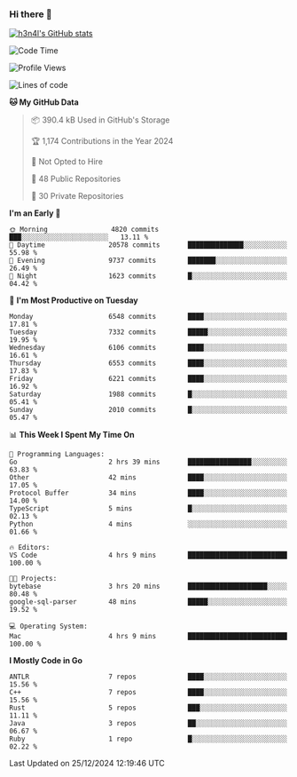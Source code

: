 ### Hi there 👋

[![h3n4l's GitHub stats](https://github-readme-stats.vercel.app/api?username=h3n4l&count_private=true&show_icons=true&theme=radical)](https://github.com/h3n4l/github-readme-stats)

<!--START_SECTION:waka-->
![Code Time](http://img.shields.io/badge/Code%20Time-2%2C033%20hrs%2042%20mins-blue)

![Profile Views](http://img.shields.io/badge/Profile%20Views-0-blue)

![Lines of code](https://img.shields.io/badge/From%20Hello%20World%20I%27ve%20Written-14.8%20million%20lines%20of%20code-blue)

**🐱 My GitHub Data** 

> 📦 390.4 kB Used in GitHub's Storage 
 > 
> 🏆 1,174 Contributions in the Year 2024
 > 
> 🚫 Not Opted to Hire
 > 
> 📜 48 Public Repositories 
 > 
> 🔑 30 Private Repositories 
 > 
**I'm an Early 🐤** 

```text
🌞 Morning                4820 commits        ███░░░░░░░░░░░░░░░░░░░░░░   13.11 % 
🌆 Daytime                20578 commits       ██████████████░░░░░░░░░░░   55.98 % 
🌃 Evening                9737 commits        ███████░░░░░░░░░░░░░░░░░░   26.49 % 
🌙 Night                  1623 commits        █░░░░░░░░░░░░░░░░░░░░░░░░   04.42 % 
```
📅 **I'm Most Productive on Tuesday** 

```text
Monday                   6548 commits        ████░░░░░░░░░░░░░░░░░░░░░   17.81 % 
Tuesday                  7332 commits        █████░░░░░░░░░░░░░░░░░░░░   19.95 % 
Wednesday                6106 commits        ████░░░░░░░░░░░░░░░░░░░░░   16.61 % 
Thursday                 6553 commits        ████░░░░░░░░░░░░░░░░░░░░░   17.83 % 
Friday                   6221 commits        ████░░░░░░░░░░░░░░░░░░░░░   16.92 % 
Saturday                 1988 commits        █░░░░░░░░░░░░░░░░░░░░░░░░   05.41 % 
Sunday                   2010 commits        █░░░░░░░░░░░░░░░░░░░░░░░░   05.47 % 
```


📊 **This Week I Spent My Time On** 

```text
💬 Programming Languages: 
Go                       2 hrs 39 mins       ████████████████░░░░░░░░░   63.83 % 
Other                    42 mins             ████░░░░░░░░░░░░░░░░░░░░░   17.05 % 
Protocol Buffer          34 mins             ████░░░░░░░░░░░░░░░░░░░░░   14.00 % 
TypeScript               5 mins              █░░░░░░░░░░░░░░░░░░░░░░░░   02.13 % 
Python                   4 mins              ░░░░░░░░░░░░░░░░░░░░░░░░░   01.66 % 

🔥 Editors: 
VS Code                  4 hrs 9 mins        █████████████████████████   100.00 % 

🐱‍💻 Projects: 
bytebase                 3 hrs 20 mins       ████████████████████░░░░░   80.48 % 
google-sql-parser        48 mins             █████░░░░░░░░░░░░░░░░░░░░   19.52 % 

💻 Operating System: 
Mac                      4 hrs 9 mins        █████████████████████████   100.00 % 
```

**I Mostly Code in Go** 

```text
ANTLR                    7 repos             ████░░░░░░░░░░░░░░░░░░░░░   15.56 % 
C++                      7 repos             ████░░░░░░░░░░░░░░░░░░░░░   15.56 % 
Rust                     5 repos             ███░░░░░░░░░░░░░░░░░░░░░░   11.11 % 
Java                     3 repos             ██░░░░░░░░░░░░░░░░░░░░░░░   06.67 % 
Ruby                     1 repo              █░░░░░░░░░░░░░░░░░░░░░░░░   02.22 % 
```




 Last Updated on 25/12/2024 12:19:46 UTC
<!--END_SECTION:waka-->

